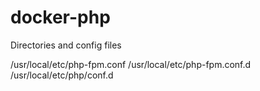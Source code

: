 # docker-php

Directories and config files

/usr/local/etc/php-fpm.conf
/usr/local/etc/php-fpm.conf.d
/usr/local/etc/php/conf.d
